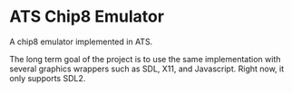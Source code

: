 # ATS Chip8 Emulator
A chip8 emulator implemented in ATS.

The long term goal of the project is to use the same implementation with several graphics wrappers such as SDL, X11, and Javascript. Right now, it only supports SDL2.
